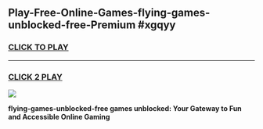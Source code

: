 
## Play-Free-Online-Games-flying-games-unblocked-free-Premium #xgqyy
<h3>
<a href="https://premium.freeplayer.one?title=flying-games-unblocked-free&ref=8M">CLICK TO PLAY</a></h3>
<hr>

<h3>
<a href="https://premium.freeplayer.one?title=flying-games-unblocked-free&ref=8M">CLICK 2 PLAY</a>
  
</h3>

<a href="https://premium.freeplayer.one?title=flying-games-unblocked-free&ref=8M"><img src="https://clearcache.store/games.png"></a>


**flying-games-unblocked-free games unblocked: Your Gateway to Fun and Accessible Online Gaming**

